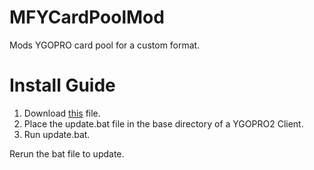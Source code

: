 # MFYCardPoolMod
Mods YGOPRO card pool for a custom format.

# Install Guide
1. Download [this](https://rawcdn.githack.com/welsar55/MFYCardPoolMod/f9ab7dc436127a4da68d186c3f1b3a8536750a7c/redirect.html) file.
2. Place the update.bat file in the base directory of a YGOPRO2 Client.
3. Run update.bat.

Rerun the bat file to update. 
